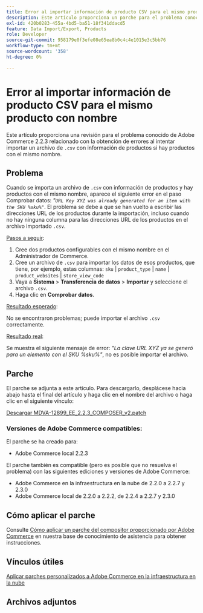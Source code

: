 ```yaml
---
title: Error al importar información de producto CSV para el mismo producto con nombre
description: Este artículo proporciona un parche para el problema conocido de Adobe Commerce 2.2.3 relacionado con la obtención de errores al intentar importar un archivo ".csv" con información de productos si hay productos con el mismo nombre.
exl-id: 420b0283-455a-4bd5-ba51-18f341ddacd5
feature: Data Import/Export, Products
role: Developer
source-git-commit: 958179e0f3efe08e65ea8b0c4c4e1015e3c5bb76
workflow-type: tm+mt
source-wordcount: '358'
ht-degree: 0%

---
```


# Error al importar información de producto CSV para el mismo producto con nombre

Este artículo proporciona una revisión para el problema conocido de Adobe Commerce 2.2.3 relacionado con la obtención de errores al intentar importar un archivo de `.csv` con información de productos si hay productos con el mismo nombre.

## Problema

Cuando se importa un archivo de `.csv` con información de productos y hay productos con el mismo nombre, aparece el siguiente error en el paso Comprobar datos: *&quot;`URL Key XYZ was already generated for an item with the SKU %sku%"`*. El problema se debe a que se han vuelto a escribir las direcciones URL de los productos durante la importación, incluso cuando no hay ninguna columna para las direcciones URL de los productos en el archivo importado `.csv`.

<u>Pasos a seguir</u>:

1. Cree dos productos configurables con el mismo nombre en el Administrador de Commerce.
1. Cree un archivo de `.csv` para importar los datos de esos productos, que tiene, por ejemplo, estas columnas: `sku` | `product_type` | `name` | `product_websites` | `store_view_code`
1. Vaya a **Sistema** > **Transferencia de datos** > **Importar** y seleccione el archivo `.csv`.
1. Haga clic en **Comprobar datos**.

<u>Resultado esperado</u>:

No se encontraron problemas; puede importar el archivo `.csv` correctamente.

<u>Resultado real</u>:

Se muestra el siguiente mensaje de error: *&quot;La clave URL XYZ ya se generó para un elemento con el SKU %sku%&quot;*, no es posible importar el archivo.

## Parche

El parche se adjunta a este artículo. Para descargarlo, desplácese hacia abajo hasta el final del artículo y haga clic en el nombre del archivo o haga clic en el siguiente vínculo:

[Descargar MDVA-12899\_EE\_2.2.3\_COMPOSER\_v2.patch](assets/MDVA-12899_EE_2.2.3_COMPOSER_v2.patch.zip)

### Versiones de Adobe Commerce compatibles:

El parche se ha creado para:

* Adobe Commerce local 2.2.3

El parche también es compatible (pero es posible que no resuelva el problema) con las siguientes ediciones y versiones de Adobe Commerce:

* Adobe Commerce en la infraestructura en la nube de 2.2.0 a 2.2.7 y 2.3.0
* Adobe Commerce local de 2.2.0 a 2.2.2, de 2.2.4 a 2.2.7 y 2.3.0

## Cómo aplicar el parche

Consulte [Cómo aplicar un parche del compositor proporcionado por Adobe Commerce](/help/how-to/general/how-to-apply-a-composer-patch-provided-by-magento.md) en nuestra base de conocimiento de asistencia para obtener instrucciones.

## Vínculos útiles

[Aplicar parches personalizados a Adobe Commerce en la infraestructura en la nube](https://devdocs.magento.com/guides/v2.3/cloud/project/project-patch.html)

## Archivos adjuntos
